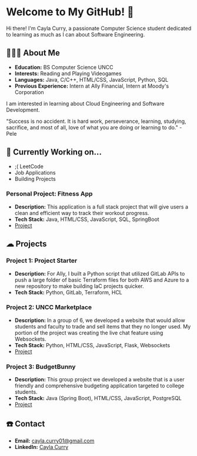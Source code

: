 # Welcome to My GitHub! 💫

Hi there! I'm Cayla Curry, a passionate Computer Science student dedicated to learning as much as I can about Software Engineering.

## 💁🏻‍♀️ About Me

- **Education:** BS Computer Science UNCC
- **Interests:** Reading and Playing Videogames
- **Languages:** Java, C/C++, HTML/CSS, JavaScript, Python, SQL
- **Previous Experience:** Intern at Ally Financial, Intern at Moody's Corporation

I am interested in learning about Cloud Engineering and Software Development. 

"Success is no accident. It is hard work, perseverance, learning, studying, sacrifice, and most of all, love of what you are doing or learning to do." -Pele

## 🔨 Currently Working on...
- ;( LeetCode
- Job Applications
- Building Projects

### Personal Project: Fitness App
- **Description:** This application is a full stack project that will give users a clean and efficient way to track their workout progress.  
- **Tech Stack:** Java, HTML/CSS, JavaScript, SQL, SpringBoot
- [Project](https://github.com/caycurry01/fitness_app.git)


## ☁ Projects

### Project 1: Project Starter
- **Description:** For Ally, I built a Python script that utilized GitLab APIs to push a large folder of basic Terraform files for both AWS and Azure to a new repository to make building IaC projects quicker. 
- **Tech Stack:** Python, GitLab, Terraform, HCL

### Project 2: UNCC Marketplace
- **Description:** In a group of 6, we developed a website that would allow students and faculty to trade and sell items that they no longer used. My portion of the project was creating the live chat feature using Websockets. 
- **Tech Stack:** Python, HTML/CSS, JavaScript, Flask, Websockets
- [Project](https://github.com/AnessaLeng/3155FinalProject)

### Project 3: BudgetBunny
- **Description:** This group project we developed a website that is a user friendly and comprehensive budgeting application targeted to college students. 
- **Tech Stack:** Java (Spring Boot), HTML/CSS, JavaScript, PostgreSQL
- [Project](https://github.com/NicholasZoll/BudgetBunny)


## ☎️ Contact
- **Email:** cayla.curry01@gmail.com
- **LinkedIn:** [Cayla Curry](https://www.linkedin.com/in/caylacurry/)

